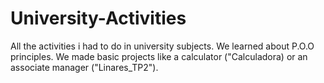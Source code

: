 # University-Activities
All the activities i had to do in university subjects.
We learned about P.O.O principles.
We made basic projects like a calculator ("Calculadora) or an associate manager ("Linares_TP2").
